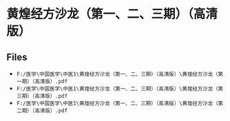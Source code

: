# 黄煌经方沙龙（第一、二、三期）（高清版）

## Files

- `F:/医学\中国医学\中医1\黄煌经方沙龙（第一、二、三期）（高清版）\黄煌经方沙龙（第一期）（高清版）.pdf`
- `F:/医学\中国医学\中医1\黄煌经方沙龙（第一、二、三期）（高清版）\黄煌经方沙龙（第三期）（高清版）.pdf`
- `F:/医学\中国医学\中医1\黄煌经方沙龙（第一、二、三期）（高清版）\黄煌经方沙龙（第二期）（高清版）.pdf`
